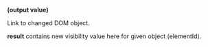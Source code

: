 **(output value)**

Link to changed DOM object.

**result** contains new visibility value here for given object (elementId).
